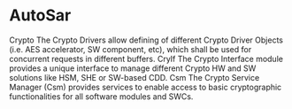 # AutoSar

Crypto 	The Crypto Drivers allow defining of different Crypto Driver Objects (i.e. AES accelerator, SW component, etc), which shall be used for concurrent requests in different buffers.
CryIf 	The Crypto Interface module provides a unique interface to manage different Crypto HW and SW solutions like HSM, SHE or SW-based CDD.
Csm 	The Crypto Service Manager (Csm) provides services to enable access to basic cryptographic functionalities for all software modules and SWCs.
